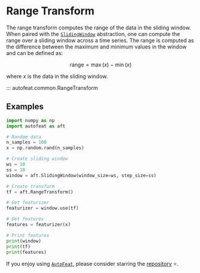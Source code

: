 # Range Transform

The range transform computes the range of the data in the sliding window. When paired with the [`SlidingWindow`](../core/fixed_window.md) abstraction, one can compute the range over a sliding window across a time series. The range is computed as the difference between the maximum and minimum values in the window and can be defined as:

$$
\text{range} = \max(x) - \min(x)
$$

where $x$ is the data in the sliding window.

::: autofeat.common.RangeTransform

## Examples

```python
import numpy as np
import autofeat as aft

# Random data
n_samples = 100
x = np.random.rand(n_samples)

# Create sliding window
ws = 10
ss = 10
window = aft.SlidingWindow(window_size=ws, step_size=ss)

# Create transform
tf = aft.RangeTransform()

# Get featurizer
featurizer = window.use(tf)

# Get features
features = featurizer(x)

# Print features
print(window)
print(tf)
print(features)
```


If you enjoy using [`AutoFeat`](../../index.md), please consider starring the [repository](https://github.com/autonlab/AutoFeat) ⭐️.